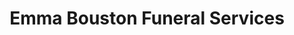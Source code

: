 ---
title: "Emma Bouston Funeral Services"
url: /bromyard/emma-bouston-funeral-services/
shop: Bestattungen
---
